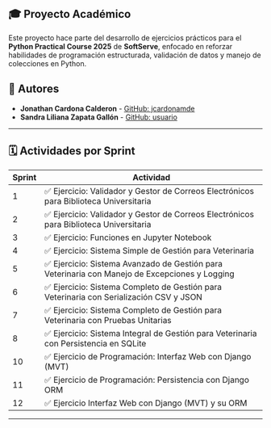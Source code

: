 ## 🎓 Proyecto Académico

Este proyecto hace parte del desarrollo de ejercicios prácticos para el **Python Practical Course 2025** de **SoftServe**, enfocado en reforzar habilidades de programación estructurada, validación de datos y manejo de colecciones en Python.

## 👥 Autores

- **Jonathan Cardona Calderon** - [GitHub: jcardonamde](https://github.com/jcardonamde)
- **Sandra Liliana Zapata Gallón** - [GitHub: usuario](https://github.com/usuario)

---

## 🗓️ Actividades por Sprint

| Sprint | Actividad                                                                 |
|--------|---------------------------------------------------------------------------|
| 1      | ✅ Ejercicio: Validador y Gestor de Correos Electrónicos para Biblioteca Universitaria |
| 2      | ✅ Ejercicio: Validador y Gestor de Correos Electrónicos para Biblioteca Universitaria |
| 3      | ✅ Ejercicio: Funciones en Jupyter Notebook |
| 4      | ✅ Ejercicio: Sistema Simple de Gestión para Veterinaria  |
| 5      | ✅ Ejercicio: Sistema Avanzado de Gestión para Veterinaria con Manejo de Excepciones y Logging  |
| 6      | ✅ Ejercicio: Sistema Completo de Gestión para Veterinaria con Serialización CSV y JSON  |
| 7      | ✅ Ejercicio: Sistema Completo de Gestión para Veterinaria con Pruebas Unitarias  |
| 8      | ✅ Ejercicio: Sistema Integral de Gestión para Veterinaria con Persistencia en SQLite  |
| 10     | ✅ Ejercicio de Programación: Interfaz Web con Django (MVT)  |
| 11     | ✅ Ejercicio de Programación: Persistencia con Django ORM  |
| 12     | ✅ Ejercicio Interfaz Web con Django (MVT) y su ORM  |

---
